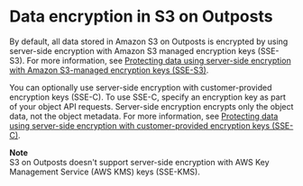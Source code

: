 # Data encryption in S3 on Outposts<a name="s3-outposts-data-encryption"></a>

By default, all data stored in Amazon S3 on Outposts is encrypted by using server\-side encryption with Amazon S3 managed encryption keys \(SSE\-S3\)\. For more information, see [Protecting data using server\-side encryption with Amazon S3\-managed encryption keys \(SSE\-S3\)](UsingServerSideEncryption.md)\.

You can optionally use server\-side encryption with customer\-provided encryption keys \(SSE\-C\)\. To use SSE\-C, specify an encryption key as part of your object API requests\. Server\-side encryption encrypts only the object data, not the object metadata\. For more information, see [Protecting data using server\-side encryption with customer\-provided encryption keys \(SSE\-C\)](ServerSideEncryptionCustomerKeys.md)\.

**Note**  
S3 on Outposts doesn't support server\-side encryption with AWS Key Management Service \(AWS KMS\) keys \(SSE\-KMS\)\. 